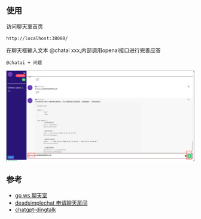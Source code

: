 ## 使用

访问聊天室首页
```
http://localhost:38080/
```

在聊天框输入文本 @chatai xxx,内部调用openai接口进行完善应答
```
@chatai + 问题
```
![](chat.png)
## 参考
- [go ws 聊天室](https://deadsimplechat.com/blog/golang-websocket-chat-server/)
- [deadsimplechat 申请聊天房间](https://deadsimplechat.com/)
- [chatgpt-dingtalk](https://github.com/eryajf/chatgpt-dingtalk)